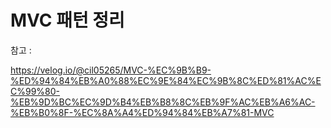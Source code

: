 
# MVC 패턴 정리


참고 : 

https://velog.io/@cil05265/MVC-%EC%9B%B9-%ED%94%84%EB%A0%88%EC%9E%84%EC%9B%8C%ED%81%AC%EC%99%80-%EB%9D%BC%EC%9D%B4%EB%B8%8C%EB%9F%AC%EB%A6%AC-%EB%B0%8F-%EC%8A%A4%ED%94%84%EB%A7%81-MVC
